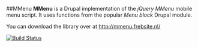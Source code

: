 ##MMenu
**MMenu** is a Drupal implementation of the *jQuery MMenu* mobile menu script. It uses functions from the popular *Menu block* Drupal module.

You can download the library over at http://mmenu.frebsite.nl/

[![Build Status](https://travis-ci.org/petertornstrand/mmenu_drupal.png?branch=master)](https://travis-ci.org/petertornstrand/mmenu_drupal)
